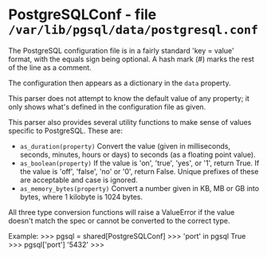 PostgreSQLConf - file ``/var/lib/pgsql/data/postgresql.conf``
=============================================================

The PostgreSQL configuration file is in a fairly standard 'key = value'
format, with the equals sign being optional.  A hash mark (#) marks the
rest of the line as a comment.

The configuration then appears as a dictionary in the `data` property.

This parser does not attempt to know the default value of any property; it
only shows what's defined in the configuration file as given.

This parser also provides several utility functions to make sense of values
specific to PostgreSQL.  These are:

  * `as_duration(property)`
      Convert the value (given in milliseconds, seconds, minutes, hours or
      days) to seconds (as a floating point value).
  * `as_boolean(property)`
      If the value is 'on', 'true', 'yes', or '1', return True.  If the value
      is 'off', 'false', 'no' or '0', return False.  Unique prefixes of these
      are acceptable and case is ignored.
  * `as_memory_bytes(property)`
      Convert a number given in KB, MB or GB into bytes, where 1 kilobyte is
      1024 bytes.

All three type conversion functions will raise a ValueError if the value
doesn't match the spec or cannot be converted to the correct type.

Example:
    >>> pgsql = shared[PostgreSQLConf]
    >>> 'port' in pgsql
    True
    >>> pgsql['port']
    '5432'
    >>>